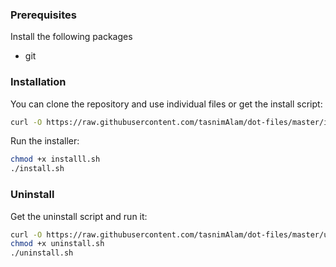 ### Prerequisites

Install the following packages
- git

### Installation
You can clone the repository and use individual files or get the install script:
```sh
curl -O https://raw.githubusercontent.com/tasnimAlam/dot-files/master/install.sh
```
Run the installer:
```sh
chmod +x installl.sh
./install.sh
```

### Uninstall
Get the uninstall script and run it:
```sh
curl -O https://raw.githubusercontent.com/tasnimAlam/dot-files/master/uninstall.sh
chmod +x uninstall.sh
./uninstall.sh
```
